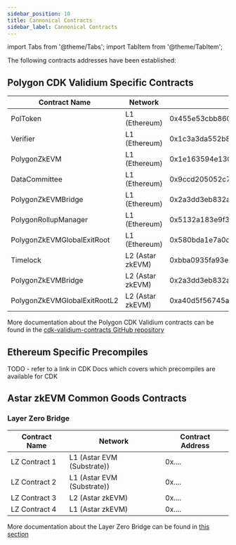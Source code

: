```yaml
---
sidebar_position: 10
title: Cannonical Contracts
sidebar_label: Cannonical Contracts
---
```

import Tabs from '@theme/Tabs';
import TabItem from '@theme/TabItem';

The following contracts addresses have been established:


## Polygon CDK Validium Specific Contracts
<Tabs>
<TabItem value="mainnet" label="Astar zkEVM Mainnet" default>

| Contract Name                | Network          | Contract Address                           |
| ---------------------------- | ---------------- | ------------------------------------------ |
| PolToken                     | L1 (Ethereum)    | 0x455e53cbb86018ac2b8092fdcd39d8444affc3f6 |
| Verifier                     | L1 (Ethereum)    | 0x1c3a3da552b8662cd69538356b1e7c2e9cc1ebd8 |
| PolygonZkEVM                 | L1 (Ethereum)    | 0x1e163594e13030244dcaf4cdfc2cd0ba3206da80 |
| DataCommittee                | L1 (Ethereum)    | 0x9ccd205052c732ac1df2cf7bf8aacc0e371ee0b0 |
| PolygonZkEVMBridge           | L1 (Ethereum)    | 0x2a3dd3eb832af982ec71669e178424b10dca2ede |
| PolygonRollupManager         | L1 (Ethereum)    | 0x5132a183e9f3cb7c848b0aac5ae0c4f0491b7ab2 |
| PolygonZkEVMGlobalExitRoot   | L1 (Ethereum)    | 0x580bda1e7a0cfae92fa7f6c20a3794f169ce3cfb |
| Timelock                     | L2 (Astar zkEVM) | 0xbba0935fa93eb23de7990b47f0d96a8f75766d13 |
| PolygonZkEVMBridge           | L2 (Astar zkEVM) | 0x2a3dd3eb832af982ec71669e178424b10dca2ede |
| PolygonZkEVMGlobalExitRootL2 | L2 (Astar zkEVM) | 0xa40d5f56745a118d0906a34e69aec8c0db1cb8fa |
</TabItem>
<TabItem value="testnet" label="zKatana Testnet">
</TabItem>
</Tabs>

More documentation about the Polygon CDK Validium contracts can be found in the [cdk-validium-contracts GitHub repository](https://github.com/0xPolygon/cdk-validium-contracts)

## Ethereum Specific Precompiles

TODO - refer to a link in CDK Docs which covers which precompiles are available for CDK

## Astar zkEVM Common Goods Contracts

### Layer Zero Bridge
<Tabs>
<TabItem value="mainnet" label="Astar zkEVM Mainnet" default>

| Contract Name                | Network                       | Contract Address                           |
| ---------------------------- | ------------------------------|------------------------------------------ |
| LZ Contract 1                | L1 (Astar EVM (Substrate))    | 0x.... |
| LZ Contract 2                | L1 (Astar EVM (Substrate))    | 0x.... |
| LZ Contract 3                | L2 (Astar zkEVM)              | 0x.... |
| LZ Contract 4                | L1 (Astar zkEVM)              | 0x.... |
</TabItem>
<TabItem value="testnet" label="zKatana Testnet">
</TabItem>
</Tabs>

More documentation about the Layer Zero Bridge can be found in [this section](/docs/build/zkEVM/integrations/bridges-relays/AstarEVM-zkEVM.md) 